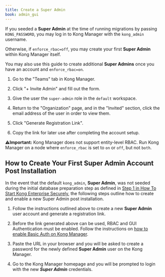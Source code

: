 ```yaml
---
title: Create a Super Admin
book: admin_gui
---
```


If you seeded a **Super Admin** at the time of running
migrations by passing `KONG_PASSWORD`, you may log in to Kong Manager
with the `kong_admin` username.

Otherwise, if `enforce_rbac=off`, you may create your first
**Super Admin** within Kong Manager itself.

You may also use this guide to create additional **Super Admins** once
you have an account and `enforce_rbac=on`.

1. Go to the "Teams" tab in Kong Manager.

2. Click "+ Invite Admin" and fill out the form.

3. Give the user the `super-admin` role in the `default` workspace.

4. Return to the "Organization" page, and in the "Invited" section,
click the email address of the user in order to view them.

5. Click "Generate Registration Link".

6. Copy the link for later use after completing the account setup.

⚠️**Important:**
Kong Manager does not support entity-level RBAC. Run Kong Manager on a node
where `enforce_rbac` is set to `on` or `off`, but not `both`.


## How to Create Your First Super Admin Account Post Installation

In the event that the default `kong_admin`, **Super Admin**, was not seeded
during the initial database preparation step as defined in
[Step 1 in How To Start Kong Enterprise Securely](/enterprise/{{page.kong_version}}/start-kong-securely/#step-1),
the following steps outline how to create and enable a new Super Admin post
installation.

1. Follow the instructions outlined above to create a new **Super Admin** user
account and generate a registration link.

2. Before the link generated above can be used, RBAC and GUI Authentication must
be enabled. Follow the instructions on
[how to enable Basic Auth on Kong Manager](/enterprise/{{page.kong_version}}/kong-manager/authentication/basic).

3. Paste the URL in your browser and you will be asked to create a password for
the newly defined **Super Admin** user on the Kong Manager.

4. Go to the Kong Manager homepage and you will be prompted to login with the
new ***Super Admin*** credentials.
